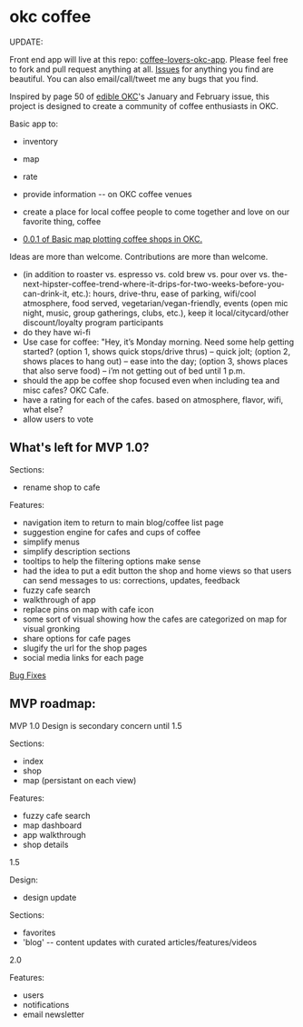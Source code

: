# okc coffee

UPDATE:

Front end app will live at this repo: [coffee-lovers-okc-app](https://github.com/darrenjaworski/coffee-lovers-okc-app). Please feel free to fork and pull request anything at all. [Issues](https://github.com/darrenjaworski/coffee-lovers-okc-app/issues) for anything you find are beautiful. You can also email/call/tweet me any bugs that you find.

Inspired by page 50 of [edible OKC](http://www.edibleokc.com/)'s January and February issue, this project is designed to create a community of coffee enthusiasts in OKC.

Basic app to:
- inventory
- map
- rate
- provide information -- on OKC coffee venues
- create a place for local coffee people to come together and love on our favorite thing, coffee

- [0.0.1 of Basic map plotting coffee shops in OKC.](http://bl.ocks.org/darrenjaworski/raw/196418ccad100f9e367d/)

Ideas are more than welcome. Contributions are more than welcome.

- (in addition to roaster vs. espresso vs. cold brew vs. pour over vs. the-next-hipster-coffee-trend-where-it-drips-for-two-weeks-before-you-can-drink-it, etc.): hours, drive-thru, ease of parking, wifi/cool atmosphere, food served, vegetarian/vegan-friendly, events (open mic night, music, group gatherings, clubs, etc.), keep it local/citycard/other discount/loyalty program participants
- do they have wi-fi
- Use case for coffee: "Hey, it’s Monday morning. Need some help getting started? (option 1, shows quick stops/drive thrus) – quick jolt; (option 2, shows places to hang out) – ease into the day; (option 3, shows places that also serve food) – i’m not getting out of bed until 1 p.m.
- should the app be coffee shop focused even when including tea and misc cafes? OKC Cafe.
- have a rating for each of the cafes. based on atmosphere, flavor, wifi, what else?
- allow users to vote

## What's left for MVP 1.0?

Sections:
- rename shop to cafe

Features:
- navigation item to return to main blog/coffee list page
- suggestion engine for cafes and cups of coffee
- simplify menus
- simplify description sections
- tooltips to help the filtering options make sense
- had the idea to put a edit button the shop and home views so that users can send messages to us: corrections, updates, feedback
- fuzzy cafe search
- walkthrough of app
- replace pins on map with cafe icon
- some sort of visual showing how the cafes are categorized on map for visual gronking
- share options for cafe pages
- slugify the url for the shop pages
- social media links for each page

[Bug Fixes](https://github.com/darrenjaworski/coffee-lovers-okc-app/issues)


## MVP roadmap:

MVP 1.0
Design is secondary concern until 1.5

Sections:
- index
- shop
- map (persistant on each view)

Features:
- fuzzy cafe search
- map dashboard
- app walkthrough
- shop details

1.5

Design:
- design update

Sections:
- favorites
- 'blog' -- content updates with curated articles/features/videos

2.0

Features:
- users
- notifications
- email newsletter
